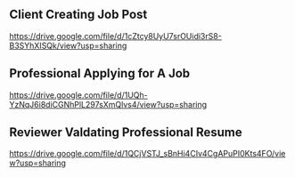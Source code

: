 ## Client Creating Job Post
https://drive.google.com/file/d/1cZtcy8UyU7srOUidi3rS8-B3SYhXISQk/view?usp=sharing

## Professional Applying for A Job
https://drive.google.com/file/d/1UQh-YzNqJ6i8diCGNhPlL297sXmQlvs4/view?usp=sharing

## Reviewer Valdating Professional Resume
https://drive.google.com/file/d/1QCjVSTJ_sBnHi4CIv4CgAPuPI0Kts4FO/view?usp=sharing
